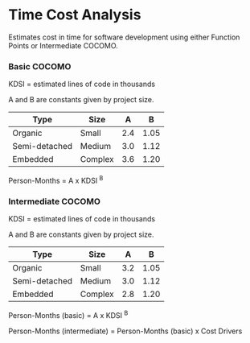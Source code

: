# Time Cost Analysis

Estimates cost in time for software development using either Function Points or Intermediate COCOMO.

### Basic COCOMO

KDSI = estimated lines of code in thousands

A and B are constants given by project size.

| Type | Size | A | B |
| ------------- | -------- | --- | ---- |
| Organic | Small | 2.4 | 1.05 |
| Semi-detached | Medium | 3.0 | 1.12 |
| Embedded | Complex | 3.6 | 1.20 |

Person-Months = A x KDSI <sup>B</sup>

### Intermediate COCOMO

KDSI = estimated lines of code in thousands

A and B are constants given by project size.

| Type | Size | A | B |
| ------------- | -------- | --- | ---- |
| Organic | Small | 3.2 | 1.05 |
| Semi-detached | Medium | 3.0 | 1.12 |
| Embedded | Complex | 2.8 | 1.20 |

Person-Months (basic) = A x KDSI <sup>B</sup>

Person-Months (intermediate) = Person-Months (basic) x Cost Drivers
